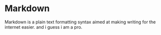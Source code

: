 # Markdown
Markdown is a plain text formatting syntax aimed at making writing for the internet easier.
and i guess i am a pro.
